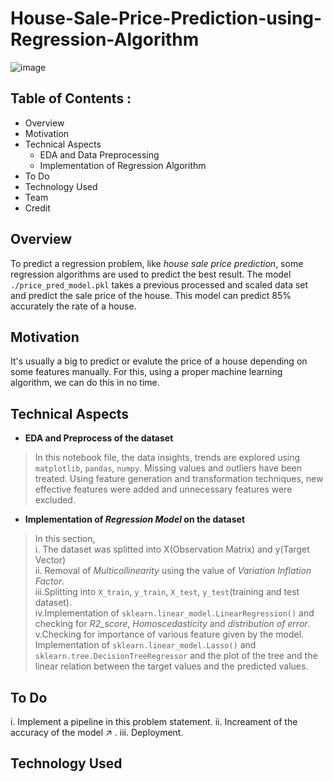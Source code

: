 # House-Sale-Price-Prediction-using-Regression-Algorithm
![image](https://user-images.githubusercontent.com/66888595/113287494-4a92f380-930b-11eb-90c7-21042975a155.png)


## Table of Contents :
* Overview
* Motivation
* Technical Aspects
  * EDA and Data Preprocessing
  * Implementation of Regression Algorithm
* To Do
* Technology Used
* Team
* Credit

## Overview
To predict a regression problem, like *house sale price prediction*, some regression algorithms are used to predict the best result. The model `./price_pred_model.pkl` takes a previous processed and scaled data set and predict the sale price of the house. This model can predict 85% accurately the rate of a house.

## Motivation
It's usually a big to predict or evalute the price of a house depending on some features manually. For this, using a proper machine learning algorithm, we can do this in no time. 

## Technical Aspects
* **EDA and Preprocess of the dataset**
> In this notebook file, the data insights, trends are explored using `matplotlib`, `pandas`, `numpy`. Missing values and outliers have been treated. Using feature generation and transformation techniques, new effective features were added and unnecessary features were excluded.

* **Implementation of *Regression Model* on the dataset**
> In this section, <br> i. The dataset was splitted into X(Observation Matrix) and y(Target Vector)<br>ii. Removal of *Multicollinearity* using the value of *Variation Inflation Factor*.<br>iii.Splitting into `X_train`, `y_train`, `X_test`, `y_test`(training and test dataset).<br>iv.Implementation of `sklearn.linear_model.LinearRegression()` and checking for *R2_score*, *Homoscedasticity* and *distribution of error*.<br>v.Checking for importance of various feature given by the model.<br>Implementation of `sklearn.linear_model.Lasso()` and `sklearn.tree.DecisionTreeRegressor` and the plot of the tree and the linear relation between the target values and the predicted values.

## To Do
i. Implement a pipeline in this problem statement.
ii. Increament of the accuracy of the model :arrow_upper_right: .
iii. Deployment.

## Technology Used
